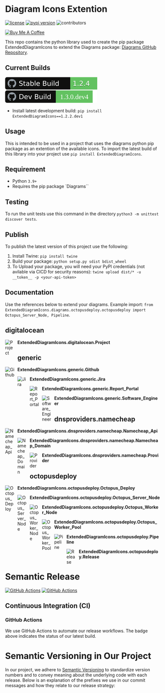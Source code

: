 # Diagram Icons Extention
[![license](https://img.shields.io/badge/license-MIT-blue.svg)](/LICENSE)
[![pypi version](https://badge.fury.io/py/ExtendedDiagramIcons.svg)](https://badge.fury.io/py/ExtendedDiagramIcons)
![contributors](https://img.shields.io/github/contributors/JoshuaDuma/ExtendedDiagramIcons)

<a href="https://www.buymeacoffee.com/joshuaduma" target="_blank"><img src="https://www.buymeacoffee.com/assets/img/custom_images/orange_img.png" alt="Buy Me A Coffee" style="height: 41px !important;width: 174px !important;box-shadow: 0px 3px 2px 0px rgba(190, 190, 190, 0.5) !important;" ></a>


This repo contains the python library used to create the pip package ExtendedDiagramIcons to extend the Diagrams package: [Diagrams GitHub Repository](https://github.com/mingrammer/diagrams).

## Current Builds
[![Stable Build Version](https://github.com/JoshuaDuma/ExtendedDiagramIcons/blob/main/docs/data/stable_build.svg)](https://github.com/JoshuaDuma/ExtendedDiagramIcons/tree/main)
[![Development Build Version](https://github.com/JoshuaDuma/ExtendedDiagramIcons/blob/dev/docs/data/development_build.svg)](https://github.com/JoshuaDuma/ExtendedDiagramIcons/tree/dev)

<!-- START_SECTION:InstallLatestDevelopment -->

- Install latest development build: `pip install ExtendedDiagramIcons==1.2.2.dev1`
    
<!-- END_SECTION:InstallLatestDevelopment -->
<!-- START_SECTION:InstallLatestStable -->

<!-- END_SECTION:InstallLatestDevelopment -->

## Usage
This is intended to be used in a project that uses the diagrams python pip package as an extention of the available icons. To import the latest build of this library into your project use `pip install ExtendedDiagramIcons`.

## Requirement
- Python `3.9+`
- Requires the pip package `Diagrams``

## Testing

To run the unit tests use this command in the directory `python3 -m unittest discover tests`.

## Publish

To publish the latest version of this project use the following:

1. Install Twine: `pip install twine`
2. Build your package: `python setup.py sdist bdist_wheel`
3. To Upload your package, you will need your PyPI credentials (not avilable via CICD for security reasons): `twine upload dist/* -u __token__ -p <your-api-token>`

## Documentation

Use the references below to extend your diagrams. Example import: `from ExtendedDiagramIcons.diagrams.octopusdeploy.octopusdeploy import Octopus_Server_Node, Pipeline`.

<!-- START_SECTION:Documentation -->


## digitalocean



<img width="30" src="/resources/digitalocean/project.png" alt="Project" style="float: left; padding-right: 10px;" > **ExtendedDiagramIcons.digitalocean.Project**




## generic



<img width="30" src="/resources/generic/github.png" alt="Github" style="float: left; padding-right: 10px;" > **ExtendedDiagramIcons.generic.Github**

<img width="30" src="/resources/generic/jira.png" alt="Jira" style="float: left; padding-right: 10px;" > **ExtendedDiagramIcons.generic.Jira**

<img width="30" src="/resources/generic/report_portal.png" alt="Report_Portal" style="float: left; padding-right: 10px;" > **ExtendedDiagramIcons.generic.Report_Portal**

<img width="30" src="/resources/generic/software_engineer.png" alt="Software_Engineer" style="float: left; padding-right: 10px;" > **ExtendedDiagramIcons.generic.Software_Engineer**







## dnsproviders.namecheap



<img width="30" src="/resources/dnsproviders/namecheap/namecheap_api.png" alt="Namecheap_Api" style="float: left; padding-right: 10px;" > **ExtendedDiagramIcons.dnsproviders.namecheap.Namecheap_Api**

<img width="30" src="/resources/dnsproviders/namecheap/namecheap_domain.png" alt="Namecheap_Domain" style="float: left; padding-right: 10px;" > **ExtendedDiagramIcons.dnsproviders.namecheap.Namecheap_Domain**

<img width="30" src="/resources/dnsproviders/namecheap/provider.png" alt="Provider" style="float: left; padding-right: 10px;" > **ExtendedDiagramIcons.dnsproviders.namecheap.Provider**




## octopusdeploy



<img width="30" src="/resources/octopusdeploy/octopus_deploy.png" alt="Octopus_Deploy" style="float: left; padding-right: 10px;" > **ExtendedDiagramIcons.octopusdeploy.Octopus_Deploy**

<img width="30" src="/resources/octopusdeploy/octopus_server_node.png" alt="Octopus_Server_Node" style="float: left; padding-right: 10px;" > **ExtendedDiagramIcons.octopusdeploy.Octopus_Server_Node**

<img width="30" src="/resources/octopusdeploy/octopus_worker_node.png" alt="Octopus_Worker_Node" style="float: left; padding-right: 10px;" > **ExtendedDiagramIcons.octopusdeploy.Octopus_Worker_Node**

<img width="30" src="/resources/octopusdeploy/octopus_worker_pool.png" alt="Octopus_Worker_Pool" style="float: left; padding-right: 10px;" > **ExtendedDiagramIcons.octopusdeploy.Octopus_Worker_Pool**

<img width="30" src="/resources/octopusdeploy/pipeline.png" alt="Pipeline" style="float: left; padding-right: 10px;" > **ExtendedDiagramIcons.octopusdeploy.Pipeline**

<img width="30" src="/resources/octopusdeploy/release.png" alt="Release" style="float: left; padding-right: 10px;" > **ExtendedDiagramIcons.octopusdeploy.Release**



<!-- END_SECTION:Documentation -->

# Semantic Release

[![GitHub Actions](https://github.com/JoshuaDuma/ExtendedDiagramIcons/actions/workflows/dev.yml/badge.svg)](https://github.com/JoshuaDuma/ExtendedDiagramIcons/actions)
[![GitHub Actions](https://github.com/JoshuaDuma/ExtendedDiagramIcons/actions/workflows/main.yml/badge.svg)](https://github.com/JoshuaDuma/ExtendedDiagramIcons/actions)

## Continuous Integration (CI)

### GitHub Actions

We use GitHub Actions to automate our release workflows. The badge above indicates the status of our latest build.
# Semantic Versioning in Our Project

In our project, we adhere to [Semantic Versioning](https://semver.org/) to standardize version numbers and to convey meaning about the underlying code with each release. Below is an explanation of the prefixes we use in our commit messages and how they relate to our release strategy:

<!-- 
## Commit Prefixes

### 1. `feat:`

**Description:** A new feature for the user or a particular improvement to existing functionalities.  
**Example:** `feat: add new login button`  
**Effect:** Increments the *minor* version.  
**Branches:** Typically used on both `dev` and `release` branches.

### 2. `fix:`

**Description:** A bug fix that resolves an issue affecting the user.  
**Example:** `fix: resolve issue with login button not responding`  
**Effect:** Increments the *patch* version.  
**Branches:** Typically used on both `dev` and `release` branches.

### 3. `chore:`

**Description:** Simple changes that are not part of application logic or business features.  
**Example:** `chore: update dependencies`  
**Effect:** No version increment unless combined with other prefixes.  
**Branches:** Typically used on `dev` branch.

### 4. `docs:`

**Description:** Changes to documentation.  
**Example:** `docs: update API documentation`  
**Effect:** No version increment.  
**Branches:** Can be used on any branch.

### 5. `style:`

**Description:** Code changes that do not modify the logic or business features (e.g., formatting).  
**Example:** `style: reformat code`  
**Effect:** No version increment.  
**Branches:** Can be used on any branch.

### 6. `refactor:`

**Description:** Code changes that neither fix a bug nor add a feature.  
**Example:** `refactor: optimize code for performance`  
**Effect:** No version increment unless there is a significant change.  
**Branches:** Can be used on any branch.

### 7. `perf:`

**Description:** Changes that improve performance.  
**Example:** `perf: enhance query performance`  
**Effect:** May increment the *patch* version if significant.  
**Branches:** Typically used on both `dev` and `release` branches.

### 8. `test:`

**Description:** Adding or modifying tests.  
**Example:** `test: add unit tests for login functionality`  
**Effect:** No version increment.  
**Branches:** Can be used on any branch.

### 9. `BREAKING CHANGE:`

**Description:** A change that is not backward compatible and requires the user to change something about their setup.  
**Example:** `BREAKING CHANGE: migrate to new login system`  
**Effect:** Increments the *major* version.  
**Branches:** Typically used on `release` branch.

## Branches

### 1. `dev`

**Purpose:** Regular dev and feature additions happen here.  
**Versioning:** Automated version increments happen for *minor* and *patch* changes using the `feat:` and `fix:` prefixes.

### 2. `release/main`

**Purpose:** Stable and production-ready features are merged here.  
**Versioning:** *Major* version increments happen here using the `BREAKING CHANGE:` prefix.

#### main Branch

On the main branch, commits with prefixes `test`, `perf`, `refactor`, `style`, `docs`, or `chore` **will not trigger a deployment**. This ensures that only substantial changes, which either fix a bug or introduce a new feature, cause a deployment in the main environment.

By adhering to this strategy, we ensure consistency, predictability, and ease of understanding in our versioning and deployment process.

# Semantic Versioning Workflow

## dev (Pre-release) Branch

### Steps:

1. **Start:**
   - [No Commits]

2. **Commit: `feat: add new feature`**
   - [Generates Version & Tag: **1.1.0-dev.0**]

3. **Commit: `fix: resolve minor bug`**
   - [Generates Version & Tag: **1.1.0-dev.1**]

4. **Commit: `chore: update dependencies`**
   - [No Version Change: Remains **1.1.0-dev.1**]

5. **Merge into main:**
   - [Commits are merged, triggers a check for release in main branch]

---

## main (Release) Branch

### Steps:

1. **Start:**
   - [Current Version: **1.0.0**]

2. **Merge from dev (with `feat` & `fix` commits):**
   - [Checks Commits: Finds `feat:` & `fix:`, hence eligible for release]
   - [Generates Version & Tag: **1.1.0**]

---

## Explanation

- **dev Branch (Pre-release):**
  - New features (`feat:`) and bug fixes (`fix:`) increment the pre-release version.
  - Commits like `chore:`, `docs:`, etc. do not change the version.
  - Each commit or PR that changes the version generates a new pre-release tag like `1.1.0-dev.0`, `1.1.0-dev.1`, etc.

- **main Branch (Release):**
  - When changes are merged from `dev` to `main`, it checks for commits with `feat:` or `fix:` prefixes.
  - If found, it increments the appropriate version number (minor for `feat:` and patch for `fix`)
-->